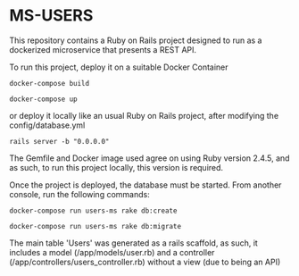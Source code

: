 # MS-USERS

This repository contains a Ruby on Rails project designed to run as a dockerized microservice that presents a REST API.

To run this project, deploy it on a suitable Docker Container

`docker-compose build`

`docker-compose up`

or deploy it locally like an usual Ruby on Rails project, after modifying the config/database.yml

`rails server -b "0.0.0.0" `

The Gemfile and Docker image used agree on using Ruby version 2.4.5, and as such, to run this project locally, this version is required.

Once the project is deployed, the database must be started. From another console, run the following commands:

`docker-compose run users-ms rake db:create`

`docker-compose run users-ms rake db:migrate`

The main table 'Users' was generated as a rails scaffold, as such, it includes a model (/app/models/user.rb) and a controller (/app/controllers/users_controller.rb) without a view (due to being an API)
